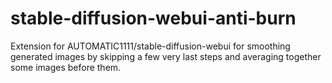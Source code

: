 # stable-diffusion-webui-anti-burn
Extension for AUTOMATIC1111/stable-diffusion-webui for smoothing generated images by skipping a few very last steps and averaging together some images before them.
